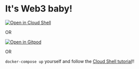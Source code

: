 # It's Web3 baby!

[![Open in Cloud Shell](https://gstatic.com/cloudssh/images/open-btn.svg)](https://ssh.cloud.google.com/cloudshell/editor?cloudshell_git_repo=https%3A%2F%2Fgithub.com%2Fbitcoin-in-action%2Fhardhat-hello-world&cloudshell_git_branch=master&shellonly=true&cloudshell_tutorial=2-prelaunch%2Fhello-world%2Fgcp-shell-tutorial.md)

OR

[![Open in Gitpod](https://gitpod.io/button/open-in-gitpod.svg)](https://gitpod.io/#https://github.com/bitcoin-in-action/hardhat-hello-world)

OR

`docker-compose up` yourself and follow the [Cloud Shell tutorial](gcp-shell-tutorial.md)!!
